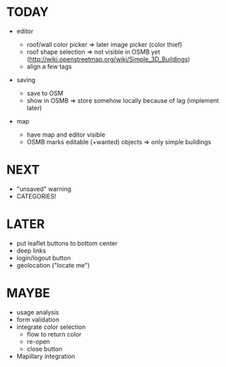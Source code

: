 
# TODAY

- editor
  - roof/wall color picker => later image picker (color thief)
  - roof shape selection => not visible in OSMB yet (http://wiki.openstreetmap.org/wiki/Simple_3D_Buildings)
  - align a few tags

- saving
  - save to OSM
  - show in OSMB => store somehow locally because of lag (implement later)

- map
  - have map and editor visible
  - OSMB marks editable (+wanted) objects => only simple buildings


# NEXT

- "unsaved" warning
- CATEGORIES!


# LATER

- put leaflet buttons to bottom center
- deep links
- login/logout button
- geolocation ("locate me")


# MAYBE

- usage analysis
- form validation
- integrate color selection
  - flow to return color
  - re-open
  - close button
- Mapillary integration
